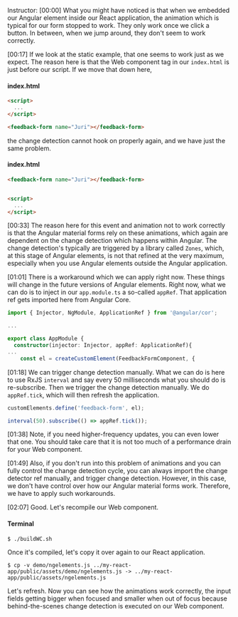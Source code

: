 Instructor: [00:00] What you might have noticed is that when we embedded our Angular element inside our React application, the animation which is typical for our form stopped to work. They only work once we click a button. In between, when we jump around, they don't seem to work correctly.

[00:17] If we look at the static example, that one seems to work just as we expect. The reason here is that the Web component tag in our `index.html` is just before our script. If we move that down here, 

#### index.html
```html
<script>
  ...
</script> 

<feedback-form name="Juri"></feedback-form>
```

the change detection cannot hook on properly again, and we have just the same problem.

#### index.html
```html
<feedback-form name="Juri"></feedback-form>


<script>
  ...
</script> 
```

[00:33] The reason here for this event and animation not to work correctly is that the Angular material forms rely on these animations, which again are dependent on the change detection which happens within Angular. The change detection's typically are triggered by a library called `Zones`, which, at this stage of Angular elements, is not that refined at the very maximum, especially when you use Angular elements outside the Angular application.

[01:01] There is a workaround which we can apply right now. These things will change in the future versions of Angular elements. Right now, what we can do is to inject in our `app.module.ts` a so-called `appRef`. That application ref gets imported here from Angular Core.

```ts
import { Injector, NgModule, ApplicationRef } from '@angular/cor';

...

export class AppModule {
  constructor(injector: Injector, appRef: ApplicationRef){
...
    const el = createCustomElement(FeedbackFormComponent, {
```

[01:18] We can trigger change detection manually. What we can do is here to use RxJS `interval` and say every 50 milliseconds what you should do is re-subscribe. Then we trigger the change detection manually. We do `appRef.tick`, which will then refresh the application.

```ts
customElements.define('feedback-form', el);

interval(50).subscribe(() => appRef.tick());
```

[01:38] Note, if you need higher-frequency updates, you can even lower that one. You should take care that it is not too much of a performance drain for your Web component.

[01:49] Also, if you don't run into this problem of animations and you can fully control the change detection cycle, you can always import the change detector ref manually, and trigger change detection. However, in this case, we don't have control over how our Angular material forms work. Therefore, we have to apply such workarounds.

[02:07] Good. Let's recompile our Web component. 

#### Terminal
```
$ ./buildWC.sh
```

Once it's compiled, let's copy it over again to our React application. 

```
$ cp -v demo/ngelements.js ../my-react-app/public/assets/demo/ngelements.js -> ../my-react-app/public/assets/ngelements.js
```

Let's refresh. Now you can see how the animations work correctly, the input fields getting bigger when focused and smaller when out of focus because behind-the-scenes change detection is executed on our Web component.
